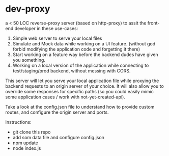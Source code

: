 # dev-proxy

a < 50 LOC reverse-proxy server (based on http-proxy) to assit the front-end developer in these use-cases:

1. Simple web server to serve your local files
2. Simulate and Mock data while working on a UI feature. (without god forbid modifying the application code and forgetting it there)
2. Start working on a feature way before the backend dudes have given you something.
3. Working on a local version of the application while connecting to test/staging/prod backend, without messing with CORS. 

This server will let you serve your local application file while proxying the backend requests to an origin server of your choice.
It will also allow you to override some responses for specific paths (so you could easily mimic some application cases / work with not-yet-created-api).

Take a look at the config.json file to understand how to provide custom routes, and configure the origin server and ports.

Instructions:
- git clone this repo
- add som data file and configure config.json
- npm update
- node index.js